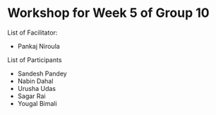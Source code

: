 # Workshop for Week 5 of Group 10

List of Facilitator:
- Pankaj Niroula
  
List of Participants
- Sandesh Pandey
- Nabin Dahal
- Urusha Udas
- Sagar Rai
- Yougal Bimali
